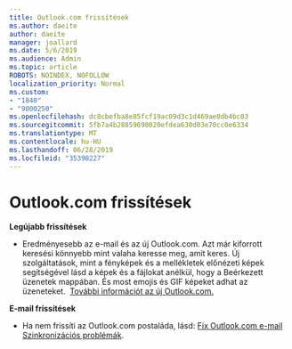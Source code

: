 ```yaml
---
title: Outlook.com frissítések
ms.author: daeite
author: daeite
manager: joallard
ms.date: 5/6/2019
ms.audience: Admin
ms.topic: article
ROBOTS: NOINDEX, NOFOLLOW
localization_priority: Normal
ms.custom:
- "1840"
- "9000250"
ms.openlocfilehash: dc8cbefba8e85fcf19ac09d3c1d469ae0db4bc03
ms.sourcegitcommit: 5fb7a4b28859690020efdea630d03e70cc0e6334
ms.translationtype: MT
ms.contentlocale: hu-HU
ms.lasthandoff: 06/28/2019
ms.locfileid: "35390227"
---
```

# <a name="outlookcom-updates"></a>Outlook.com frissítések

**Legújabb frissítések**

- Eredményesebb az e-mail és az új Outlook.com. Azt már kiforrott keresési könnyebb mint valaha keresse meg, amit keres. Új szolgáltatások, mint a fényképek és a mellékletek előnézeti képek segítségével lásd a képek és a fájlokat anélkül, hogy a Beérkezett üzenetek mappában. És most emojis és GIF képeket adhat az üzeneteket.  [További információt az új Outlook.com.](https://support.office.com/article/40676ad0-c831-45ac-a023-5be633be798d)

**E-mail frissítések**

- Ha nem frissíti az Outlook.com postaláda, lásd: [Fix Outlook.com e-mail Szinkronizációs problémák](https://support.office.com/article/d39e3341-8d79-4bf1-b3c7-ded602233642).